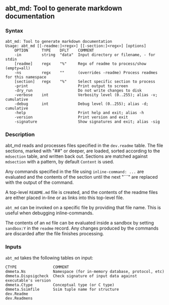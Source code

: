 ## abt_md: Tool to generate markdown documentation



### Syntax

```
abt_md: Tool to generate markdown documentation
Usage: abt_md [[-readme:]<regx>] [[-section:]<regx>] [options]
    OPTION      TYPE    DFLT    COMMENT
    -in         string  "data"  Input directory or filename, - for stdin
    [readme]    regx    "%"     Regx of readme to process/show (empty=all)
    -ns         regx    ""      (overrides -readme) Process readmes for this namespace
    [section]   regx    "%"     Select specific section to process
    -print                      Print output to screen
    -dry_run                    Do not write changes to disk
    -verbose    int             Verbosity level (0..255); alias -v; cumulative
    -debug      int             Debug level (0..255); alias -d; cumulative
    -help                       Print help and exit; alias -h
    -version                    Print version and exit
    -signature                  Show signatures and exit; alias -sig

```

### Description

abt_md reads and processes files specified in the `dev.readme` table.
The file sections, marked with "##" or deeper, are loaded, sorted
according to the `mdsection` table, and written back out.
Sections are matched against `mdsection` with a pattern, by default `Content` is used.

Any commands specified in the file using `inline-command: ...` are evaluated and the contents
of the section until the next "```" are replaced with the output of the command.

A top-level `README.md` file is created, and the contents of the readme files are either placed
in-line or as links into this top-level file.

`abt_md` can be invoked on a specific file by providing that file name. This is useful
when debugging inline-commands.

The contents of an `md` file can be evaluated inside a sandbox by setting `sandbox:Y`
in the `readme` record. Any changes produced by the commands are discarded after the file finishes
processing.

### Inputs

`abt_md` takes the following tables on input:
```
CTYPE                COMMENT
dmmeta.Ns            Namespace (for in-memory database, protocol, etc)
dmmeta.Dispsigcheck  Check signature of input data against executable's version
dmmeta.Ctype         Conceptual type (or C type)
dmmeta.Ssimfile      Ssim tuple name for structure
dev.Readme
dev.Readmens
```

